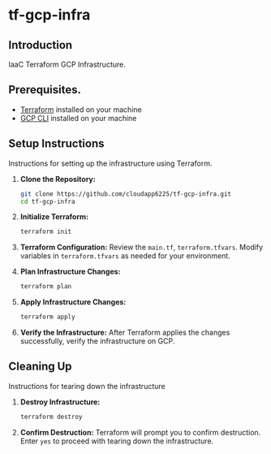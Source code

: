 # tf-gcp-infra

## Introduction
IaaC Terraform GCP Infrastructure.

## Prerequisites.
- [Terraform](https://www.terraform.io/) installed on your machine
- [GCP CLI](https://cloud.google.com/sdk/gcloud) installed on your machine

## Setup Instructions
Instructions for setting up the infrastructure using Terraform.

1. **Clone the Repository:**
    ```bash
    git clone https://github.com/cloudapp6225/tf-gcp-infra.git
    cd tf-gcp-infra
    ```

2. **Initialize Terraform:**
    ```bash
    terraform init
    ```

3. **Terraform Configuration:**
    Review the `main.tf`, `terraform.tfvars`. Modify variables in `terraform.tfvars` as needed for your environment.

4. **Plan Infrastructure Changes:**
    ```bash
    terraform plan
    ```

5. **Apply Infrastructure Changes:**
    ```bash
    terraform apply
    ```

6. **Verify the Infrastructure:**
    After Terraform applies the changes successfully, verify the infrastructure on GCP.

## Cleaning Up
Instructions for tearing down the infrastructure

1. **Destroy Infrastructure:**
    ```bash
    terraform destroy
    ```

2. **Confirm Destruction:**
    Terraform will prompt you to confirm destruction. Enter `yes` to proceed with tearing down the infrastructure.